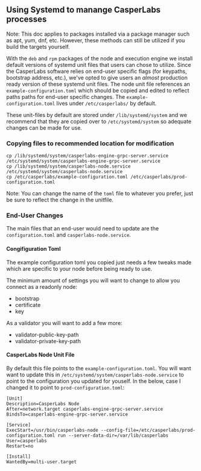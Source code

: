 ## Using Systemd to manange CasperLabs processes

Note: This doc applies to packages installed via a package manager such as apt,
 yum, dnf, etc. However, these methods can still be utilized if you build the 
targets yourself.

With the `deb` and `rpm` packages of the node and execution engine we install 
default versions of systemd unit files that users can chose to utilize. Since 
the CasperLabs software relies on end-user specific flags (for keypaths, 
bootstrap address, etc.), we've opted to give users an *almost* production 
ready version of these systemd unit files. The node unit file references an 
`example-configuration.toml` which should be copied and edited to reflect paths
 paths for end-user specific changes. The `example-configuration.toml` lives 
under `/etc/casperlabs/` by default.

These unit-files by default are stored under `/lib/systemd/system` and we recommend 
that they are copied over to `/etc/systemd/system` so adequate changes can be 
made for use.

### Copying files to recommended location for modification

```
cp /lib/systemd/system/casperlabs-engine-grpc-server.service /etc/systemd/system/casperlabs-engine-grpc-server.service
cp /lib/systemd/system/casperlabs-node.service /etc/systemd/system/casperlabs-node.service
cp /etc/casperlabs/example-configuration.toml /etc/casperlabs/prod-configuration.toml
```

Note: You can change the name of the `toml` file to whatever you prefer, just 
be sure to reflect the change in the unitfile.

### End-User Changes

The main files that an end-user would need to update are the `configuration.toml` and `casperlabs-node.service`.

#### Congifiguration Toml

The example configuration toml you copied just needs a few tweaks made which 
are specific to your node before being ready to use.

The minimum amount of settings you will want to change to allow you connect as 
a readonly node:
- bootstrap
- certificate
- key 

As a validator you will want to add a few more:
- validator-public-key-path
- validator-private-key-path

#### CasperLabs Node Unit File

By default this file points to the `example-configuration.toml`. You will want
want to update this in `/etc/systemd/system/casperlabs-node.service` to point 
to the configuration you updated for youself. In the below, case I changed it 
to point to `prod-configuration.toml`:

```
[Unit]
Description=CasperLabs Node
After=network.target casperlabs-engine-grpc-server.service
BindsTo=casperlabs-engine-grpc-server.service

[Service]
ExecStart=/usr/bin/casperlabs-node --config-file=/etc/casperlabs/prod-configuration.toml run --server-data-dir=/var/lib/casperlabs
User=casperlabs
Restart=no

[Install]
WantedBy=multi-user.target
```
